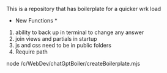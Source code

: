 This is a repository that has boilerplate for a quicker wrk load

* New Functions *

1. ability to back up in terminal to change any answer
2. join views and partials in startup
3. js and css need to be in public folders
4. Require path





node /c/WebDev/chatGptBoiler/createBoilerplate.mjs